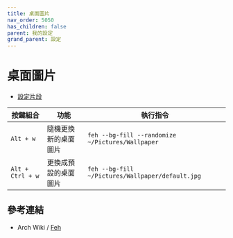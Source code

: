 ```yaml
---
title: 桌面圖片
nav_order: 5050
has_children: false
parent: 我的設定
grand_parent: 設定
---
```



# 桌面圖片

* [設定片段](https://github.com/samwhelp/note-about-openbox/tree/gh-pages/_demo/config/openbox-config/main/share/gen/openbox-gen-rc/Section/Keybind/Wallpaper.php#L3)

| 按鍵組合         | 功能                 | 執行指令                                         |
| ---------------- | -------------------- | ------------------------------------------------ |
| `Alt + w`        | 隨機更換新的桌面圖片 | `feh --bg-fill --randomize ~/Pictures/Wallpaper` |
| `Alt + Ctrl + w` | 更換成預設的桌面圖片 | `feh --bg-fill ~/Pictures/Wallpaper/default.jpg` |


## 參考連結

* Arch Wiki / [Feh](https://wiki.archlinux.org/title/Feh)
